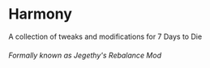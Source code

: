# Harmony 

A collection of tweaks and modifications for 7 Days to Die

###### Formally known as Jegethy's Rebalance Mod
